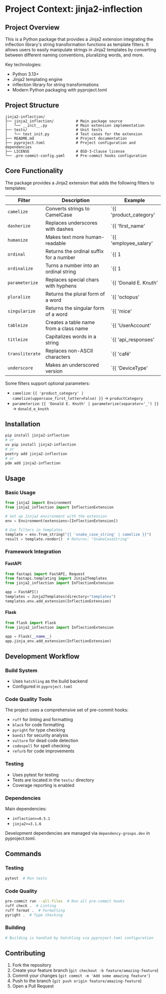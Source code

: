 # Project Context: jinja2-inflection

## Project Overview

This is a Python package that provides a Jinja2 extension integrating the inflection library's string transformation functions as template filters. It allows users to easily manipulate strings in Jinja2 templates by converting between different naming conventions, pluralizing words, and more.

Key technologies:
- Python 3.13+
- Jinja2 templating engine
- inflection library for string transformations
- Modern Python packaging with pyproject.toml

## Project Structure

```
jinja2-inflection/
├── jinja2_inflection/          # Main package source
│   └── __init__.py             # Main extension implementation
├── tests/                      # Unit tests
│   └── test_init.py            # Test cases for the extension
├── README.md                   # Project documentation
├── pyproject.toml              # Project configuration and dependencies
├── LICENSE                     # BSD-3-Clause license
└── .pre-commit-config.yaml     # Pre-commit hooks configuration
```

## Core Functionality

The package provides a Jinja2 extension that adds the following filters to templates:

| Filter | Description | Example |
|--------|-------------|---------|
| `camelize` | Converts strings to CamelCase | `{{ 'product_category' | camelize }}` → `ProductCategory` |
| `dasherize` | Replaces underscores with dashes | `{{ 'first_name' | dasherize }}` → `first-name` |
| `humanize` | Makes text more human-readable | `{{ 'employee_salary' | humanize }}` → `Employee salary` |
| `ordinal` | Returns the ordinal suffix for a number | `{{ 1 | ordinal }}` → `st` |
| `ordinalize` | Turns a number into an ordinal string | `{{ 1 | ordinalize }}` → `1st` |
| `parameterize` | Replaces special chars with hyphens | `{{ 'Donald E. Knuth' | parameterize }}` → `donald-e-knuth` |
| `pluralize` | Returns the plural form of a word | `{{ 'octopus' | pluralize }}` → `octopi` |
| `singularize` | Returns the singular form of a word | `{{ 'mice' | singularize }}` → `mouse` |
| `tableize` | Creates a table name from a class name | `{{ 'UserAccount' | tableize }}` → `user_accounts` |
| `titleize` | Capitalizes words in a string | `{{ 'api_responses' | titleize }}` → `Api Responses` |
| `transliterate` | Replaces non-ASCII characters | `{{ 'café' | transliterate }}` → `cafe` |
| `underscore` | Makes an underscored version | `{{ 'DeviceType' | underscore }}` → `device_type` |

Some filters support optional parameters:
- `camelize`: `{{ 'product_category' | camelize(uppercase_first_letter=False) }}` → `productCategory`
- `parameterize`: `{{ 'Donald E. Knuth' | parameterize(separator='_') }}` → `donald_e_knuth`

## Installation

```bash
pip install jinja2-inflection
# or
uv pip install jinja2-inflection
# or
poetry add jinja2-inflection
# or
pdm add jinja2-inflection
```

## Usage

### Basic Usage

```python
from jinja2 import Environment
from jinja2_inflection import InflectionExtension

# Set up Jinja2 environment with the extension
env = Environment(extensions=[InflectionExtension])

# Use filters in templates
template = env.from_string("{{ 'snake_case_string' | camelize }}")
result = template.render()  # Returns: "SnakeCaseString"
```

### Framework Integration

#### FastAPI
```python
from fastapi import FastAPI, Request
from fastapi.templating import Jinja2Templates
from jinja2_inflection import InflectionExtension

app = FastAPI()
templates = Jinja2Templates(directory="templates")
templates.env.add_extension(InflectionExtension)
```

#### Flask
```python
from flask import Flask
from jinja2_inflection import InflectionExtension

app = Flask(__name__)
app.jinja_env.add_extension(InflectionExtension)
```

## Development Workflow

### Build System
- Uses `hatchling` as the build backend
- Configured in `pyproject.toml`

### Code Quality Tools
The project uses a comprehensive set of pre-commit hooks:
- `ruff` for linting and formatting
- `black` for code formatting
- `pyright` for type checking
- `bandit` for security analysis
- `vulture` for dead code detection
- `codespell` for spell checking
- `refurb` for code improvements

### Testing
- Uses pytest for testing
- Tests are located in the `tests/` directory
- Coverage reporting is enabled

### Dependencies
Main dependencies:
- `inflection>=0.5.1`
- `jinja2>=3.1.6`

Development dependencies are managed via `dependency-groups.dev` in pyproject.toml.

## Commands

### Testing
```bash
pytest  # Run tests
```

### Code Quality
```bash
pre-commit run --all-files  # Run all pre-commit hooks
ruff check .  # Linting
ruff format .  # Formatting
pyright .  # Type checking
```

### Building
```bash
# Building is handled by hatchling via pyproject.toml configuration
```

## Contributing
1. Fork the repository
2. Create your feature branch (`git checkout -b feature/amazing-feature`)
3. Commit your changes (`git commit -m 'Add some amazing feature'`)
4. Push to the branch (`git push origin feature/amazing-feature`)
5. Open a Pull Request